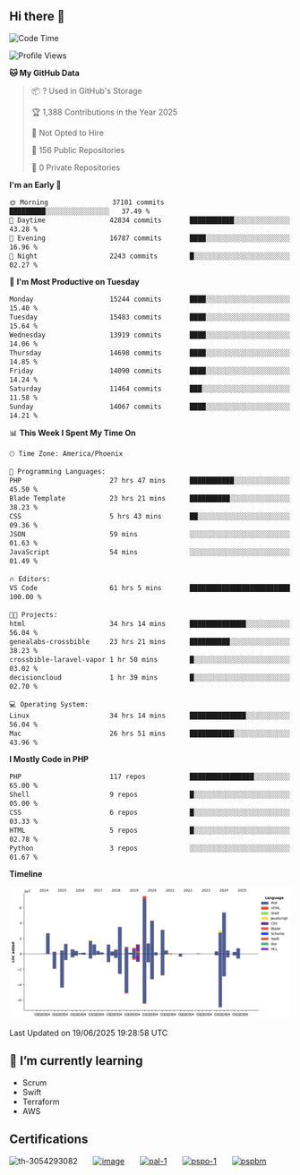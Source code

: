 ## Hi there 👋

<!--START_SECTION:waka-->
![Code Time](http://img.shields.io/badge/Code%20Time-11%2C254%20hrs%2039%20mins-blue)

![Profile Views](http://img.shields.io/badge/Profile%20Views-16-blue)

**🐱 My GitHub Data** 

> 📦 ? Used in GitHub's Storage 
 > 
> 🏆 1,388 Contributions in the Year 2025
 > 
> 🚫 Not Opted to Hire
 > 
> 📜 156 Public Repositories 
 > 
> 🔑 0 Private Repositories 
 > 
**I'm an Early 🐤** 

```text
🌞 Morning                37101 commits       █████████░░░░░░░░░░░░░░░░   37.49 % 
🌆 Daytime                42834 commits       ███████████░░░░░░░░░░░░░░   43.28 % 
🌃 Evening                16787 commits       ████░░░░░░░░░░░░░░░░░░░░░   16.96 % 
🌙 Night                  2243 commits        █░░░░░░░░░░░░░░░░░░░░░░░░   02.27 % 
```
📅 **I'm Most Productive on Tuesday** 

```text
Monday                   15244 commits       ████░░░░░░░░░░░░░░░░░░░░░   15.40 % 
Tuesday                  15483 commits       ████░░░░░░░░░░░░░░░░░░░░░   15.64 % 
Wednesday                13919 commits       ████░░░░░░░░░░░░░░░░░░░░░   14.06 % 
Thursday                 14698 commits       ████░░░░░░░░░░░░░░░░░░░░░   14.85 % 
Friday                   14090 commits       ████░░░░░░░░░░░░░░░░░░░░░   14.24 % 
Saturday                 11464 commits       ███░░░░░░░░░░░░░░░░░░░░░░   11.58 % 
Sunday                   14067 commits       ████░░░░░░░░░░░░░░░░░░░░░   14.21 % 
```


📊 **This Week I Spent My Time On** 

```text
🕑︎ Time Zone: America/Phoenix

💬 Programming Languages: 
PHP                      27 hrs 47 mins      ███████████░░░░░░░░░░░░░░   45.50 % 
Blade Template           23 hrs 21 mins      ██████████░░░░░░░░░░░░░░░   38.23 % 
CSS                      5 hrs 43 mins       ██░░░░░░░░░░░░░░░░░░░░░░░   09.36 % 
JSON                     59 mins             ░░░░░░░░░░░░░░░░░░░░░░░░░   01.63 % 
JavaScript               54 mins             ░░░░░░░░░░░░░░░░░░░░░░░░░   01.49 % 

🔥 Editors: 
VS Code                  61 hrs 5 mins       █████████████████████████   100.00 % 

🐱‍💻 Projects: 
html                     34 hrs 14 mins      ██████████████░░░░░░░░░░░   56.04 % 
genealabs-crossbible     23 hrs 21 mins      ██████████░░░░░░░░░░░░░░░   38.23 % 
crossbible-laravel-vapor 1 hr 50 mins        █░░░░░░░░░░░░░░░░░░░░░░░░   03.02 % 
decisioncloud            1 hr 39 mins        █░░░░░░░░░░░░░░░░░░░░░░░░   02.70 % 

💻 Operating System: 
Linux                    34 hrs 14 mins      ██████████████░░░░░░░░░░░   56.04 % 
Mac                      26 hrs 51 mins      ███████████░░░░░░░░░░░░░░   43.96 % 
```

**I Mostly Code in PHP** 

```text
PHP                      117 repos           ████████████████░░░░░░░░░   65.00 % 
Shell                    9 repos             █░░░░░░░░░░░░░░░░░░░░░░░░   05.00 % 
CSS                      6 repos             █░░░░░░░░░░░░░░░░░░░░░░░░   03.33 % 
HTML                     5 repos             █░░░░░░░░░░░░░░░░░░░░░░░░   02.78 % 
Python                   3 repos             ░░░░░░░░░░░░░░░░░░░░░░░░░   01.67 % 
```



**Timeline**

![Lines of Code chart](https://raw.githubusercontent.com/mikebronner/mikebronner/master/assets/bar_graph.png)


 Last Updated on 19/06/2025 19:28:58 UTC
<!--END_SECTION:waka-->

<!--
**mikebronner/mikebronner** is a ✨ _special_ ✨ repository because its `README.md` (this file) appears on your GitHub profile.

Here are some ideas to get you started:

- 🔭 I’m currently working on ...
- 🌱 I’m currently learning ...
- 👯 I’m looking to collaborate on ...
- 🤔 I’m looking for help with ...
- 💬 Ask me about ...
- 📫 How to reach me: ...
- 😄 Pronouns: ...
- ⚡ Fun fact: ...
-->

## 🌱 I’m currently learning

- Scrum
- Swift
- Terraform
- AWS

## Certifications

![th-3054293082](https://user-images.githubusercontent.com/1791050/208267034-c5006f82-ae89-41eb-9478-7106c5aba070.jpg)
&nbsp;&nbsp;&nbsp;&nbsp;&nbsp;
[![image](https://images.credly.com/size/100x100/images/a2790314-008a-4c3d-9553-f5e84eb359ba/image.png)](https://www.credly.com/users/mike-bronner)
&nbsp;&nbsp;&nbsp;&nbsp;&nbsp;
[![pal-1](https://images.credly.com/size/100x100/images/78c772ee-6b3c-4348-ac66-58ac5a2cf581/image.png)](https://www.credly.com/users/mike-bronner)
&nbsp;&nbsp;&nbsp;&nbsp;&nbsp;
[![pspo-1](https://images.credly.com/size/100x100/images/591762c5-fae7-49c6-b326-e1756979928d/image.png)](https://www.credly.com/users/mike-bronner)
&nbsp;&nbsp;&nbsp;&nbsp;&nbsp;
[![pspbm](https://images.credly.com/size/100x100/images/55a21a78-59af-4294-810e-e4014e9ca1be/image.png)](https://www.credly.com/users/mike-bronner)
